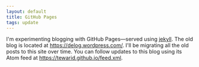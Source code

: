```yaml
---
layout: default
title: GitHub Pages
tags: update
---
```


I'm experimenting blogging with GitHub Pages&mdash;served using [jekyll](https://jekyllrb.com). The old blog is located at <https://delog.wordpress.com/>. I'll be migrating all the old posts to this site over time. You can follow updates to this blog using its Atom feed at https://tewarid.github.io/feed.xml.
